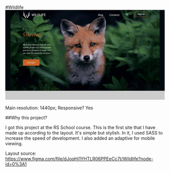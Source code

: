 #Wildlife
![Wildlife picture](./assets/images/wildlife.jpg)

Main resolution: 1440px;
Responsive? Yes

##Why this project?

I got this project at the RS School course. This is the first site that I have made up according to the layout. It's simple but stylish. In it, I used SASS to increase the speed of development. I also added an adaptive for mobile viewing.

Layout source: https://www.figma.com/file/dJoqHi1YHTLR06PPEeCc7t/Wildlife?node-id=0%3A1